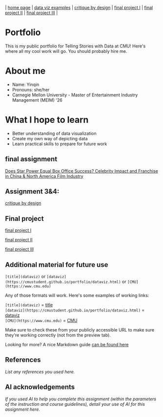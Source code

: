 | [home page](https://yinqinw.github.io/yinqin-portfolio-templates/) | [data viz examples](https://yinqinw.github.io/yinqin-portfolio-templates/dataviz-examples) | [critique by design](https://yinqinw.github.io/yinqin-portfolio-templates/critique-by-design) | [final project I](https://yinqinw.github.io/yinqin-portfolio-templates/final-project-part-one) | [final project II](https://yinqinw.github.io/yinqin-portfolio-templates/final-project-part-two) | [final project III](https://yinqinw.github.io/yinqin-portfolio-templates/final-project-part-three) |

# Portfolio
This is my public portfolio for Telling Stories with Data at CMU!  Here's where all my cool work will go.  You should probably hire me. 

# About me
- Name: Yinqin
- Pronouns: she/her
- Carnegie Mellon University - Master of Entertainment Industry Management (MEIM) '26

# What I hope to learn
- Better understanding of data visualization
- Create my own way of depicting data
- Learn practical skills to prepare for future work

## final assignment
[Does Star Power Equal Box Office Success? Celebrity Impact and Franchise in China & North America Film Industry](https://carnegiemellon.shorthandstories.com/d7528867-9f9c-47b5-b112-f83ac2d325f5/index.html)

## Assignment 3&4:
[critique by design](https://yinqinw.github.io/yinqin-portfolio-templates/critique-by-design)  

## Final project
[final project I](https://yinqinw.github.io/yinqin-portfolio-templates/final-project-part-one) 

[final project II](https://yinqinw.github.io/yinqin-portfolio-templates/final-project-part-two) 

[final project III](https://yinqinw.github.io/yinqin-portfolio-templates/final-project-part-three)

## Additional material for future use
`[title](dataviz)` or `[dataviz](https://cmustudent.github.io/portfolio/dataviz.html)` or `[CMU](https://www.cmu.edu)`

Any of those formats will work. Here's some examples of working links: 

`[title](dataviz)` = [title](dataviz)  
`[dataviz](https://cmustudent.github.io/portfolio/dataviz.html)` = [dataviz](https://cmustudent.github.io/portfolio/dataviz.html)  
`[CMU](https://www.cmu.edu)` = [CMU](https://www.cmu.edu)   

Make sure to check these from your publicly accessible URL to make sure they're working correctly (not from the preview tab). 

Looking for more?  A nice Markdown guide [can be found here](https://www.markdownguide.org/cheat-sheet/)

## References
_List any references you used here._

## AI acknowledgements
_If you used AI to help you complete this assignment (within the parameters of the instruction and course guidelines), detail your use of AI for this assignment here._

